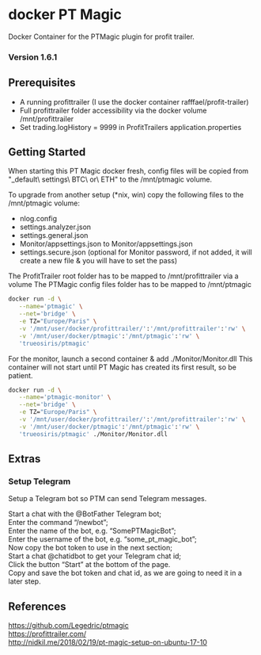 # docker PT Magic
Docker Container for the PTMagic plugin for profit trailer. 
### Version 1.6.1

## Prerequisites
- A running profittrailer (I use the docker container rafffael/profit-trailer) 
- Full profittrailer folder accessibility via the docker volume /mnt/profittrailer
- Set trading.logHistory = 9999 in ProfitTrailers application.properties

## Getting Started

When starting this PT Magic docker fresh, config files will be copied from "\_default\ settings\ BTC\ or\ ETH" to the /mnt/ptmagic volume.

To upgrade from another setup (\*nix, win) copy the following files to the /mnt/ptmagic volume:
- nlog.config
- settings.analyzer.json
- settings.general.json
- Monitor/appsettings.json to Monitor/appsettings.json
- settings.secure.json (optional for Monitor password, if not added, it will create a new file & you will have to set the pass) 

The ProfitTrailer root folder has to be mapped to /mnt/profittrailer via a volume
The PTMagic config files folder has to be mapped to /mnt/ptmagic

```bash
docker run -d \
   --name='ptmagic' \
   --net='bridge' \
   -e TZ="Europe/Paris" \
   -v '/mnt/user/docker/profittrailer/':'/mnt/profittrailer':'rw' \
   -v '/mnt/user/docker/ptmagic':'/mnt/ptmagic':'rw' \
   'trueosiris/ptmagic'
```

For the monitor, launch a second container & add ./Monitor/Monitor.dll
This container will not start until PT Magic has created its first result, so be patient.

```bash
docker run -d \
   --name='ptmagic-monitor' \
   --net='bridge' \
   -e TZ="Europe/Paris" \
   -v '/mnt/user/docker/profittrailer/':'/mnt/profittrailer':'rw' \
   -v '/mnt/user/docker/ptmagic':'/mnt/ptmagic':'rw' \
   'trueosiris/ptmagic' ./Monitor/Monitor.dll
```

## Extras
### Setup Telegram
Setup a Telegram bot so PTM can send Telegram messages. 

Start a chat with the @BotFather Telegram bot; \
Enter the command “/newbot”; \
Enter the name of the bot, e.g. “SomePTMagicBot”; \
Enter the username of the bot, e.g. “some_pt_magic_bot”; \
Now copy the bot token to use in the next section; \
Start a chat @chatidbot to get your Telegram chat id; \
Click the button “Start” at the bottom of the page. \
Copy and save the bot token and chat id, as we are going to need it in a later step.

## References
https://github.com/Legedric/ptmagic \
https://profittrailer.com/ \
http://nidkil.me/2018/02/19/pt-magic-setup-on-ubuntu-17-10
